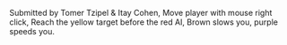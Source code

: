 Submitted by Tomer Tzipel & Itay Cohen,
Move player with mouse right click,
Reach the yellow target before the red AI,
Brown slows you, purple speeds you.

